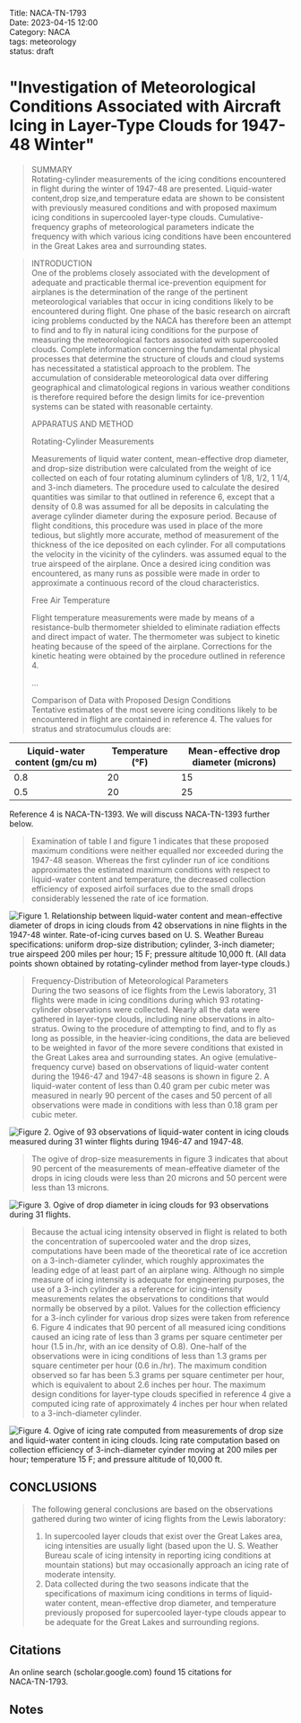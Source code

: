 Title: NACA-TN-1793   
Date: 2023-04-15 12:00  
Category: NACA  
tags: meteorology  
status: draft  

# "Investigation of Meteorological Conditions Associated with Aircraft Icing in Layer-Type Clouds for 1947-48 Winter"  

>SUMMARY  
Rotating-cylinder
measurements of the icing conditions encountered
in flight during the winter of 1947-48 are presented. Liquid-water 
content,drop size,and temperature edata are shown to be consistent 
with previously measured conditions and with proposed
maximum icing conditions in supercooled layer-type clouds. 
Cumulative-frequency graphs of meteorological
parameters indicate the frequency
with which various icing conditions have been encountered in the
Great Lakes area and surrounding states.

> INTRODUCTION  
One of the problems closely associated with the development of
adequate and practicable thermal ice-prevention equipment for airplanes
is the determination of the range of the pertinent meteorological
variables that occur in icing conditions likely to be
encountered during flight. One phase of the basic research on aircraft 
icing problems conducted by the NACA has therefore been an attempt to 
find and to fly in natural icing conditions for the
purpose of measuring the meteorological
factors associated with
supercooled clouds.
Complete information concerning the fundamental physical
processes that determine
the structure of clouds and cloud systems
has necessitated a statistical approach to the problem. The 
accumulation of considerable meteorological
data over differing geographical
and climatological regions in various weather conditions is
therefore required before the design limits for ice-prevention
systems can be stated with reasonable certainty. 
> 
>APPARATUS AND METHOD  
> 
>Rotating-Cylinder Measurements  
>
>Measurements of liquid water content, mean-effective drop 
diameter, and drop-size distribution were calculated from the 
weight of ice collected on each of four rotating aluminum cylinders
of 1/8, 1/2, 1 1/4, and 3-inch diameters. The procedure used to calculate 
the desired quantities was similar to that outlined in reference 6, 
except that a density of 0.8 was assumed for all be deposits 
in calculating the average cylinder diameter during the exposure 
period. Because of flight conditions, this procedure was used in 
place of the more tedious, but slightly more accurate, method of 
measurement of the thickness of the ice deposited on each cylinder.
For all computations the velocity in the vicinity of the cylinders. 
was assumed equal to the true airspeed of the airplane. Once a 
desired icing condition was encountered, as many runs as possible 
were made in order to approximate a continuous record of the cloud 
characteristics.
>
>Free Air Temperature  
> 
>Flight temperature measurements were made by means of a 
resistance-bulb thermometer shielded to eliminate radiation effects 
and direct impact of water. The thermometer was subject to kinetic 
heating because of the speed of the airplane. Corrections for the 
kinetic heating were obtained by the procedure outlined in reference 4.  
> 
> ...
> 
> Comparison of Data with Proposed Design Conditions  
Tentative estimates of the most severe icing conditions likely
to be encountered in flight are contained in reference 4. The
values for stratus and stratocumulus clouds are:  

| Liquid-water content (gm/cu m) | Temperature (°F) | Mean-effective drop diameter (microns) |
|--------------------------------|------------------|----------------------------------------|
| 0.8                            | 20               | 15                                     |
| 0.5                            | 20               | 25                                     |

Reference 4 is NACA-TN-1393. We will discuss NACA-TN-1393 further below.  

>Examination
of table I and figure 1 indicates that these proposed maximum conditions
were neither equalled nor exceeded during
the 1947-48 season. Whereas the first cylinder run of ice conditions 
approximates
the estimated maximum conditions with respect
to liquid-water content and temperature,
the decreased collection
efficiency of exposed airfoil surfaces due to the small drops 
considerably lessened the rate of ice formation.  

![Figure 1. Relationship between liquid-water content and mean-effective diameter 
of drops in icing clouds from 42 observations in nine flights in the 
1947-48 winter. Rate-of-icing curves based on U. S. Weather Bureau
specifications: uniform drop-size distribution; cylinder, 3-inch diameter;
true airspeed 200 miles per hour; 15 F; pressure altitude 10,000 ft.
(All data points shown obtained by rotating-cylinder method from layer-type clouds.)
](/images%2FNACA-TN-1793%2FFigure%201.png)  

>Frequency-Distribution of Meteorological Parameters  
During the two seasons of ice flights from the Lewis laboratory, 
31 flights were made in icing conditions during which
93 rotating-cylinder observations were collected. Nearly all the
data were gathered in layer-type clouds, including nine observations
in alto-stratus. Owing to the procedure of attempting to find, and
to fly as long as possible, in the heavier-icing conditions, the
data are believed to be weighted in favor of the more severe conditions 
that existed in the Great Lakes area and surrounding states.
An ogive (emulative-frequency curve) based on observations of
liquid-water content during the 1946-47 and 1947-48 seasons is shown
in figure 2. A liquid-water content of less than 0.40 gram per cubic
meter was measured in nearly 90 percent of the cases and 50 percent
of all observations were made in conditions with less than 0.18 gram
per cubic meter.  
> 
![Figure 2. Ogive of 93 observations of liquid-water content in 
icing clouds measured during 31 winter flights during 1946-47 and 1947-48.
](/images%2FNACA-TN-1793%2FFigure%202.png)  

>The ogive of drop-size measurements in figure 3 indicates that
about 90 percent of the measurements of mean-effeative
diameter of
the drops in icing clouds were less than 20 microns and 50 percent
were less than 13 microns.

![Figure 3. Ogive of drop diameter in icing clouds for 93 observations during 31 flights.
](/images%2FNACA-TN-1793%2FFigure%203.png)  

>Because the actual icing intensity observed in flight is related
to both the concentration of supercooled
water and the drop sizes,
computations
have been made of the theoretical rate of ice accretion
on a 3-inch-diameter
cylinder, which roughly approximates
the leading edge of at least part of an airplane wing. Although no simple
measure
of icing intensity is adequate for engineering purposes,
the use of a 3-inch cylinder as a reference for icing-intensity
measurements relates the observations to conditions that would
normally be observed by a pilot. Values for the collection efficiency
for a 3-inch cylinder for various drop sizes were taken from reference 6. 
Figure 4 indicates that 90 percent of all measured icing
conditions caused an icing rate of less than 3 grams per square centimeter 
per hour (1.5 in./hr, with an ice density of O.8). One-half
of the observations were in icing conditions of less than 1.3 grams
per square centimeter per hour (0.6 in./hr). The maximum condition
observed so far has been 5.3 grams per square centimeter per hour,
which is equivalent to about 2.6 inches per hour. The maximum
design conditions for layer-type clouds specified in reference 4 give
a computed icing rate of approximately 4 inches per hour when related
to a 3-inch-diameter cylinder.  

![Figure 4. Ogive of icing rate computed from measurements of drop size 
and liquid-water content in icing clouds. Icing rate computation based on 
collection efficiency of 3-inch-diameter cyinder moving at 
200 miles per hour; temperature 15 F; and pressure altitude of 10,000 ft.
](/images%2FNACA-TN-1793%2FFigure%204.png)  

## CONCLUSIONS  
>The following general conclusions are based on the observations
gathered during two winter of icing flights from the Lewis laboratory:  
>1. In supercooled layer clouds that exist over the Great Lakes area,
icing intensities are usually light (based upon the U. S.
Weather Bureau scale of icing intensity in reporting icing conditions
at mountain stations) but may occasionally approach an icing rate
of moderate intensity.  
>2. Data collected during the two seasons indicate that the
specifications of maximum  icing conditions in terms of liquid-water
content, mean-effective drop diameter, and temperature previously
proposed for supercooled layer-type clouds appear to be adequate
for the Great Lakes and surrounding regions.  

## Citations  
An online search (scholar.google.com) found 15 citations for   
NACA-TN-1793.  

## Notes  

[^1]: Kline, Dwight B.: Investigation of Meteorological Conditions Associated with Aircraft Icing in Layer-Type Clouds for 1947-48 Winter. NACA-TN-1793, 1949.  


